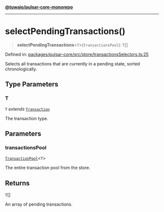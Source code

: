 [**@tuwaio/pulsar-core-monorepo**](../../../README.md)

***

# selectPendingTransactions()

> **selectPendingTransactions**\<`T`\>(`transactionsPool`): `T`[]

Defined in: [packages/pulsar-core/src/store/transactionsSelectors.ts:25](https://github.com/TuwaIO/pulsar-core/blob/588f0298eed13d576622f00b75515bcca31625e2/packages/pulsar-core/src/store/transactionsSelectors.ts#L25)

Selects all transactions that are currently in a pending state, sorted chronologically.

## Type Parameters

### T

`T` *extends* [`Transaction`](../type-aliases/Transaction.md)

The transaction type.

## Parameters

### transactionsPool

[`TransactionPool`](../type-aliases/TransactionPool.md)\<`T`\>

The entire transaction pool from the store.

## Returns

`T`[]

An array of pending transactions.
